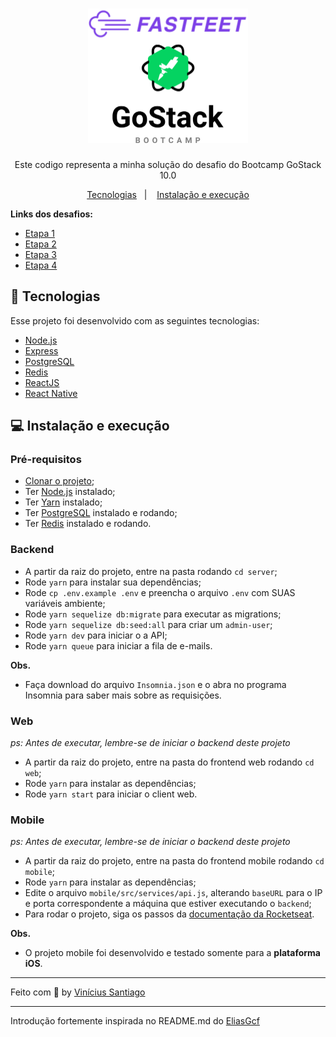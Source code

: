 <h1 align="center">
  <img alt="FastFeet" height="215" title="FastFeet" src="logo.svg" />
</h1>

<p align="center">Este codigo representa a minha solução do desafio do Bootcamp GoStack 10.0</p>

<p align="center">
 <a href="#rocket-tecnologias">Tecnologias</a>&nbsp;&nbsp;&nbsp;|&nbsp;&nbsp;&nbsp;
 <a href="#computer-instalação-e-execução">Instalação e execução</a>
</p>

<strong>Links dos desafios:</strong>

- [Etapa 1](https://github.com/vsSanti/FastFeet/blob/master/etapas/ETAPA_01.md)
- [Etapa 2](https://github.com/vsSanti/FastFeet/blob/master/etapas/ETAPA_02.md)
- [Etapa 3](https://github.com/vsSanti/FastFeet/blob/master/etapas/ETAPA_03.md)
- [Etapa 4](https://github.com/vsSanti/FastFeet/blob/master/etapas/ETAPA_04.md)

## :rocket: Tecnologias

Esse projeto foi desenvolvido com as seguintes tecnologias:

- [Node.js](https://nodejs.org/en/)
- [Express](https://github.com/expressjs/express)
- [PostgreSQL](https://www.postgresql.org/)
- [Redis](https://redis.io/)
- [ReactJS](https://reactjs.org/)
- [React Native](https://reactnative.dev/)

## :computer: Instalação e execução

### Pré-requisitos

- [Clonar o projeto](https://github.com/vsSanti/FastFeet);
- Ter [Node.js](https://nodejs.org/en/) instalado;
- Ter [Yarn](https://yarnpkg.com/) instalado;
- Ter [PostgreSQL](https://www.postgresql.org/) instalado e rodando;
- Ter [Redis](https://redis.io/) instalado e rodando.

### Backend

- A partir da raiz do projeto, entre na pasta rodando `cd server`;
- Rode `yarn` para instalar sua dependências;
- Rode `cp .env.example .env` e preencha o arquivo `.env` com SUAS variáveis ambiente;
- Rode `yarn sequelize db:migrate` para executar as migrations;
- Rode `yarn sequelize db:seed:all` para criar um `admin-user`;
- Rode `yarn dev` para iniciar o a API;
- Rode `yarn queue` para iniciar a fila de e-mails.

**Obs.**
- Faça download do arquivo `Insomnia.json` e o abra no programa Insomnia para saber mais sobre as requisições.

### Web

_ps: Antes de executar, lembre-se de iniciar o backend deste projeto_

- A partir da raiz do projeto, entre na pasta do frontend web rodando `cd web`;
- Rode `yarn` para instalar as dependências;
- Rode `yarn start` para iniciar o client web.

### Mobile

_ps: Antes de executar, lembre-se de iniciar o backend deste projeto_

- A partir da raiz do projeto, entre na pasta do frontend mobile rodando `cd mobile`;
- Rode `yarn` para instalar as dependências;
- Edite o arquivo `mobile/src/services/api.js`, alterando `baseURL` para o IP e porta correspondente a máquina que estiver executando o `backend`;
- Para rodar o projeto, siga os passos da [documentação da Rocketseat](https://react-native.rocketseat.dev/).

**Obs.**
- O projeto mobile foi desenvolvido e testado somente para a **plataforma iOS**.

---

Feito com 💜 by [Vinícius Santiago](https://www.linkedin.com/in/viniciussdsilva/)

---

Introdução fortemente inspirada no README.md do [EliasGcf](https://www.linkedin.com/in/eliasgcf/)
